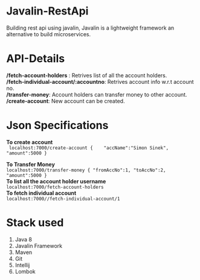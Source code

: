 # Javalin-RestApi
Building rest api using javalin, Javalin is a lightweight framework an alternative to
build microservices.

# API-Details

 **/fetch-account-holders** : Retrives list of all the account holders.<br />
 **/fetch-individual-account/:accountno**: Retrives account info w.r.t account no.<br />
 **/transfer-money**: Account holders can transfer money to other account.<br />
 **/create-account**: New account can be created.<br />
 
 # Json Specifications
 
 **To create account** <br />
` localhost:7000/create-account
{	
 	"accName":"Simon Sinek",
 	"amount":5000
 }`<br />
 
 **To Transfer Money**<br /> 
`localhost:7000/transfer-money
{
 	"fromAccNo":1,
 	"toAccNo":2,
 	"amount":5000
 }`<br /> 
 **To list all the account holder username**<br /> 
 `localhost:7000/fetch-account-holders`<br /> 
 **To fetch individual account**<br /> 
 `localhost:7000//fetch-individual-account/1`<br />
 
 # Stack used 
 1. Java 8
 2. Javalin Framework
 3. Maven
 4. Git
 5. Intellij
 5. Lombok
 
 